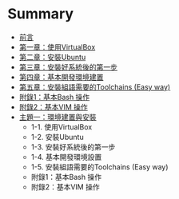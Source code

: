 # Summary

* [前言](README.md)
* [第一章：使用VirtualBox](chapter1.md)
* [第二章：安裝Ubuntu](Ubuntu_Install.md)
* [第三章：安裝好系統後的第一步](First_Step.md)
* [第四章：基本開發環境建置](WorkBeforeDev.md)
* [第五章：安裝組語需要的Toolchains (Easy way)](Arm_elf_Toolchain_INSTALL.md)
* [附錄1：基本Bash 操作](Basic_bash.md)
* [附錄2：基本VIM 操作](BASIC_VIM.md)
* [主題一：環境建置與安裝](Main1.md)
   * 1-1. 使用VirtualBox
   * 1-2. 安裝Ubuntu
   * 1-3. 安裝好系統後的第一步
   * 1-4. 基本開發環境設置
   * 1-5. 安裝組語需要的Toolchains (Easy way)
   * 附錄1：基本Bash 操作
   * 附錄2：基本VIM 操作

